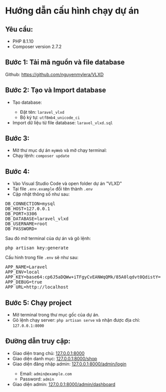 <!DOCTYPE html>
<html lang="vi">
<head>
    <meta charset="UTF-8">
    <meta name="viewport" content="width=device-width, initial-scale=1.0">
    
</head>
<body>

<h1>Hướng dẫn cấu hình chạy dự án</h1>

<h2>Yêu cầu:</h2>
<ul>
    <li>PHP 8.1.10</li>
    <li>Composer version 2.7.2</li>
</ul>

<h2>Bước 1: Tải mã nguồn và file database</h2>
<p>
    Github: <a href="https://github.com/nguyenmylera/VLXD" target="_blank">https://github.com/nguyenmylera/VLXD</a>
</p>

<h2>Bước 2: Tạo và Import database</h2>
<ul>
    <li>Tạo database:</li>
    <ul>
        <li>Đặt tên: <code>laravel_vlxd</code></li>
        <li>Bộ ký tự: <code>utf8mb4_unicode_ci</code></li>
    </ul>
    <li>Import dữ liệu từ file database: <code>laravel_vlxd.sql</code></li>
</ul>

<h2>Bước 3:</h2>
<ul>
    <li>Mở thư mục dự án <code>myWeb</code> và mở chạy terminal:</li>
    <li>Chạy lệnh: <code>composer update</code></li>
</ul>

<h2>Bước 4:</h2>
<ul>
    <li>Vào Visual Studio Code và open folder dự án "VLXD"</li>
    <li>Tại file <code>.env.example</code> đổi tên thành <code>.env</code></li>
    <li>Cập nhật thông số như sau:</li>
</ul>
<pre>
DB_CONNECTION=mysql
DB_HOST=127.0.0.1
DB_PORT=3306
DB_DATABASE=laravel_vlxd
DB_USERNAME=root
DB_PASSWORD=
</pre>
<p>
    Sau đó mở terminal của dự án và gõ lệnh:
</p>
<pre>php artisan key:generate</pre>
<p>Cấu hình trong file <code>.env</code> sẽ như sau:</p>
<pre>
APP_NAME=Laravel
APP_ENV=local
APP_KEY=base64:cp6J5aDQWw+iTFgyCvEANWqQMk/85A0lqdvt0QdistY=
APP_DEBUG=true
APP_URL=http://localhost
</pre>

<h2>Bước 5: Chạy project</h2>
<ul>
    <li>Mở terminal trong thư mục gốc của dự án.</li>
    <li>Gõ lệnh chạy server: <code>php artisan serve</code> và nhận được địa chỉ: <code>127.0.0.1:8000</code></li>
</ul>

<h2>Đường dẫn truy cập:</h2>
<ul>
    <li>Giao diện trang chủ: <a href="http://127.0.0.1:8000" target="_blank">127.0.0.1:8000</a></li>
    <li>Giao diện danh mục: <a href="http://127.0.0.1:8000/shop" target="_blank">127.0.0.1:8000/shop</a></li>
    <li>Giao diện đăng nhập admin: <a href="http://127.0.0.1:8000/admin/login" target="_blank">127.0.0.1:8000/admin/login</a></li>
    <ul>
        <li>Email: <code>admin@example.com</code></li>
        <li>Password: <code>admin</code></li>
    </ul>
    <li>Giao diện admin: <a href="http://127.0.0.1:8000/admin/dashboard" target="_blank">127.0.0.1:8000/admin/dashboard</a></li>
</ul>

</body>
</html>
